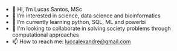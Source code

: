- 👋 Hi, I’m Lucas Santos, MSc
- 👀 I’m interested in science, data science and bioinformatics
- 🌱 I’m currently learning python, SQL, ML and powerbi
- 💞️ I'm looking to collaborate in solving society problems through computational approaches
- 📫 How to reach me: luccalexandre@gmail.com

<!---
lucasabo/lucasabo is a ✨ special ✨ repository because its `README.md` (this file) appears on your GitHub profile.
You can click the Preview link to take a look at your changes.
--->
